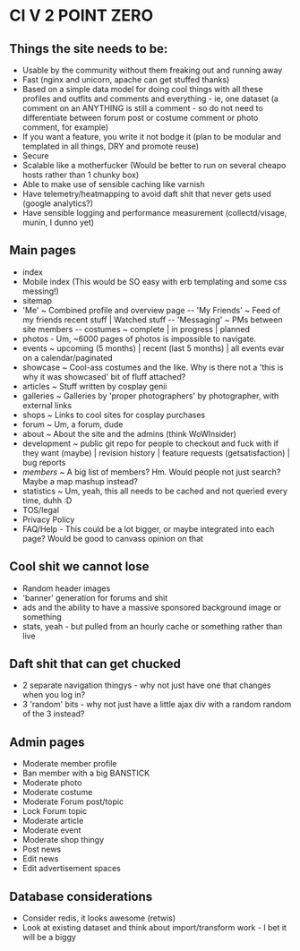 # CI V 2 POINT ZERO #

## Things the site needs to be: ##
- Usable by the community without them freaking out and running away
- Fast (nginx and unicorn, apache can get stuffed thanks)
- Based on a simple data model for doing cool things with all these profiles and outfits and comments and everything - ie, one dataset (a comment on an ANYTHING is still a comment - so do not need to differentiate between forum post or costume comment or photo comment, for example)
- If you want a feature, you write it not bodge it (plan to be modular and templated in all things, DRY and promote reuse)
- Secure
- Scalable like a motherfucker (Would be better to run on several cheapo hosts rather than 1 chunky box)
- Able to make use of sensible caching like varnish 
- Have telemetry/heatmapping to avoid daft shit that never gets used (google analytics?)
- Have sensible logging and performance measurement (collectd/visage, munin, I dunno yet)

## Main pages ##
- index
- Mobile index (This would be SO easy with erb templating and some css messing!)
- sitemap
- 'Me' ~ Combined profile and overview page
-- 'My Friends' ~ Feed of my friends recent stuff | Watched stuff
-- 'Messaging' ~ PMs between site members
-- costumes ~ complete | in progress | planned
- photos - Um, ~6000 pages of photos is impossible to navigate.
- events ~ upcoming (5 months) | recent (last 5 months) | all events evar on a calendar/paginated
- showcase ~ Cool-ass costumes and the like. Why is there not a 'this is why it was showcased' bit of fluff attached?
- articles ~ Stuff written by cosplay genii
- galleries ~ Galleries by 'proper photographers' by photographer, with external links
- shops ~ Links to cool sites for cosplay purchases
- forum ~ Um, a forum, dude
- about ~ About the site and the admins (think WoWInsider)
- development ~ public git repo for people to checkout and fuck with if they want (maybe) | revision history | feature requests (getsatisfaction) | bug reports
- *members* ~ A big list of members? Hm. Would people not just search? Maybe a map mashup instead?
- statistics ~ Um, yeah, this all needs to be cached and not queried every time, duhh :D
- TOS/legal
- Privacy Policy
- FAQ/Help - This could be a lot bigger, or maybe integrated into each page? Would be good to canvass opinion on that

## Cool shit we cannot lose ##
- Random header images
- 'banner' generation for forums and shit
- ads and the ability to have a massive sponsored background image or something
- stats, yeah - but pulled from an hourly cache or something rather than live

## Daft shit that can get chucked ##
- 2 separate navigation thingys - why not just have one that changes when you log in?
- 3 'random' bits - why not just have a little ajax div with a random random of the 3 instead?

## Admin pages ##
- Moderate member profile
- Ban member with a big BANSTICK
- Moderate photo
- Moderate costume
- Moderate Forum post/topic
- Lock Forum topic
- Moderate article
- Moderate event
- Moderate shop thingy
- Post news
- Edit news
- Edit advertisement spaces

## Database considerations ##
- Consider redis, it looks awesome (retwis)
- Look at existing dataset and think about import/transform work - I bet it will be a biggy
